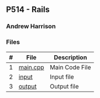 ## P514 - Rails
### Andrew Harrison

### Files

|   #   | File                       | Description                                                |
| :---: | -------------------------- | ---------------------------------------------------------- |
|   1   | [main.cpp](./Main.cpp)     | Main Code File                                             |
|   2   | [input](./input.txt)       | Input file                                   |
|   3   | [output](./output.txt)     | Output file                                    |
